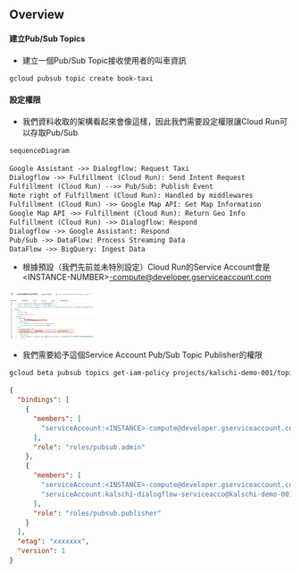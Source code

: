 ##  Overview

####    建立Pub/Sub Topics

-   建立一個Pub/Sub Topic接收使用者的叫車資訊

```bash
gcloud pubsub topic create book-taxi
```

####    設定權限

-   我們資料收取的架構看起來會像這樣，因此我們需要設定權限讓Cloud Run可以存取Pub/Sub


```mermaid
sequenceDiagram

Google Assistant ->> Dialogflow: Request Taxi
Dialogflow ->> Fulfillment (Cloud Run): Send Intent Request
Fulfillment (Cloud Run) -->> Pub/Sub: Publish Event
Note right of Fulfillment (Cloud Run): Handled by middlewares
Fulfillment (Cloud Run) ->> Google Map API: Get Map Information
Google Map API ->> Fulfillment (Cloud Run): Return Geo Info
Fulfillment (Cloud Run) ->> Dialogflow: Respond
Dialogflow ->> Google Assistant: Respond
Pub/Sub ->> DataFlow: Process Streaming Data
DataFlow ->> BigQuery: Ingest Data
```

-   根據預設（我們先前並未特別設定）Cloud Run的Service Account會是\<INSTANCE-NUMBER\>-compute@developer.gserviceaccount.com

<img src='./img/run-service-account.png' style='width:30%;height:20%'/>

-   我們需要給予這個Service Account Pub/Sub Topic Publisher的權限

```bash
gcloud beta pubsub topics get-iam-policy projects/kalschi-demo-001/topics/kalschi-bot-event-publisher --format json > subscription_policy.json
```

```json
{
  "bindings": [
    {
      "members": [
        "serviceAccount:<INSTANCE>-compute@developer.gserviceaccount.com"
      ],
      "role": "roles/pubsub.admin"
    },
    {
      "members": [
        "serviceAccount:<INSTANCE>-compute@developer.gserviceaccount.com",
        "serviceAccount:kalschi-dialogflow-serviceacco@kalschi-demo-001.iam.gserviceaccount.com"
      ],
      "role": "roles/pubsub.publisher"
    }
  ],
  "etag": "xxxxxxx",
  "version": 1
}
```